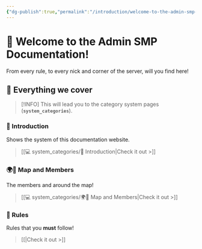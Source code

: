 ```yaml
---
{"dg-publish":true,"permalink":"/introduction/welcome-to-the-admin-smp-documentation/","tags":["Introduction","gardenEntry"]}
---
```


# 👋 Welcome to the Admin SMP Documentation!
 
 From every rule, to every nick and corner of the server, will you find here!

## 📔 Everything we cover

> [!INFO] This will lead you to the category system pages (**`system_categories`**).

### 💼 Introduction
Shows the system of this documentation website.
> [[💻 system_categories/💼 Introduction\|Check it out >]]

### 🌍👯 Map and Members
The members and around the map!
> [[💻 system_categories/🌍👯 Map and Members\|Check it out >]]

### 📜 Rules
Rules that you **must** follow!
> [[|Check it out >]]
